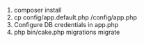 1. composer install
2. cp config/app.default.php /config/app.php
3. Configure DB credentials in app.php
4.  php bin/cake.php migrations migrate
